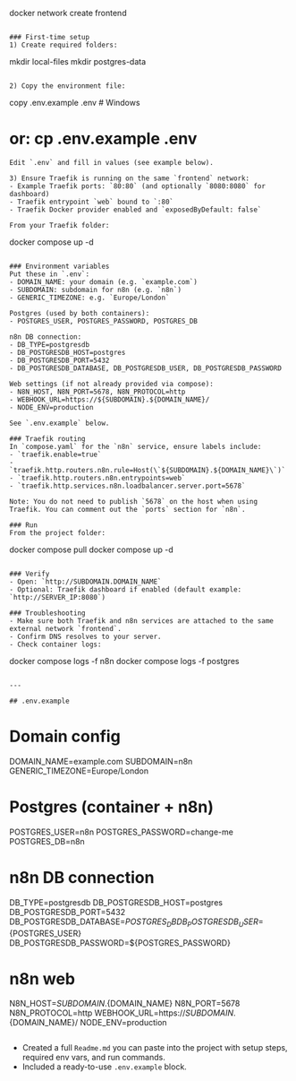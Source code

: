 docker network create frontend
```

### First-time setup
1) Create required folders:
```
mkdir local-files
mkdir postgres-data
```

2) Copy the environment file:
```
copy .env.example .env   # Windows
# or: cp .env.example .env
```
Edit `.env` and fill in values (see example below).

3) Ensure Traefik is running on the same `frontend` network:
- Example Traefik ports: `80:80` (and optionally `8080:8080` for dashboard)
- Traefik entrypoint `web` bound to `:80`
- Traefik Docker provider enabled and `exposedByDefault: false`

From your Traefik folder:
```
docker compose up -d
```

### Environment variables
Put these in `.env`:
- DOMAIN_NAME: your domain (e.g. `example.com`)
- SUBDOMAIN: subdomain for n8n (e.g. `n8n`)
- GENERIC_TIMEZONE: e.g. `Europe/London`

Postgres (used by both containers):
- POSTGRES_USER, POSTGRES_PASSWORD, POSTGRES_DB

n8n DB connection:
- DB_TYPE=postgresdb
- DB_POSTGRESDB_HOST=postgres
- DB_POSTGRESDB_PORT=5432
- DB_POSTGRESDB_DATABASE, DB_POSTGRESDB_USER, DB_POSTGRESDB_PASSWORD

Web settings (if not already provided via compose):
- N8N_HOST, N8N_PORT=5678, N8N_PROTOCOL=http
- WEBHOOK_URL=https://${SUBDOMAIN}.${DOMAIN_NAME}/
- NODE_ENV=production

See `.env.example` below.

### Traefik routing
In `compose.yaml` for the `n8n` service, ensure labels include:
- `traefik.enable=true`
- `traefik.http.routers.n8n.rule=Host(\`${SUBDOMAIN}.${DOMAIN_NAME}\`)`
- `traefik.http.routers.n8n.entrypoints=web`
- `traefik.http.services.n8n.loadbalancer.server.port=5678`

Note: You do not need to publish `5678` on the host when using Traefik. You can comment out the `ports` section for `n8n`.

### Run
From the project folder:
```
docker compose pull
docker compose up -d
```

### Verify
- Open: `http://SUBDOMAIN.DOMAIN_NAME`
- Optional: Traefik dashboard if enabled (default example: `http://SERVER_IP:8080`)

### Troubleshooting
- Make sure both Traefik and n8n services are attached to the same external network `frontend`.
- Confirm DNS resolves to your server.
- Check container logs:
```
docker compose logs -f n8n
docker compose logs -f postgres
```

---

## .env.example
```
# Domain config
DOMAIN_NAME=example.com
SUBDOMAIN=n8n
GENERIC_TIMEZONE=Europe/London

# Postgres (container + n8n)
POSTGRES_USER=n8n
POSTGRES_PASSWORD=change-me
POSTGRES_DB=n8n

# n8n DB connection
DB_TYPE=postgresdb
DB_POSTGRESDB_HOST=postgres
DB_POSTGRESDB_PORT=5432
DB_POSTGRESDB_DATABASE=${POSTGRES_DB}
DB_POSTGRESDB_USER=${POSTGRES_USER}
DB_POSTGRESDB_PASSWORD=${POSTGRES_PASSWORD}

# n8n web
N8N_HOST=${SUBDOMAIN}.${DOMAIN_NAME}
N8N_PORT=5678
N8N_PROTOCOL=http
WEBHOOK_URL=https://${SUBDOMAIN}.${DOMAIN_NAME}/
NODE_ENV=production
```
```

- Created a full `Readme.md` you can paste into the project with setup steps, required env vars, and run commands.
- Included a ready-to-use `.env.example` block.
